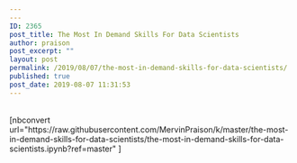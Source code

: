 ```yaml
---
---
ID: 2365
post_title: The Most In Demand Skills For Data Scientists
author: praison
post_excerpt: ""
layout: post
permalink: /2019/08/07/the-most-in-demand-skills-for-data-scientists/
published: true
post_date: 2019-08-07 11:31:53
---
```

<!-- wp:shortcode --><br />[nbconvert url="https://raw.githubusercontent.com/MervinPraison/k/master/the-most-in-demand-skills-for-data-scientists/the-most-in-demand-skills-for-data-scientists.ipynb?ref=master" ]<br /><!-- /wp:shortcode -->